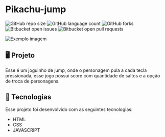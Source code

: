 # Pikachu-jump

![GitHub repo size](https://img.shields.io/github/repo-size/jessicamdsn/Pikachu-jump?style=for-the-badge)
![GitHub language count](https://img.shields.io/github/languages/count/jessicamdsn/Pikachu-jump?style=for-the-badge)
![GitHub forks](https://img.shields.io/github/forks/jessicamdsn/Pikachu-jump?style=for-the-badge)
![Bitbucket open issues](https://img.shields.io/bitbucket/issues/jessicamdsn/Pikachu-jump?style=for-the-badge)
![Bitbucket open pull requests](https://img.shields.io/bitbucket/pr-raw/jessicamdsn/Pikachu-jump?style=for-the-badge)

<img src="imagem-readme.png" alt="Exemplo imagem">

## 🖥️ Projeto
Esse é um joguinho de jump, onde o personagem pula a cada tecla pressionada, esse jogo possui score com quantidade de saltos e a opção de troca de personagens.

## 🚀 Tecnologias
Esse projeto foi desenvolvido com as seguintes tecnologias:

- HTML
- CSS
- JAVASCRIPT
